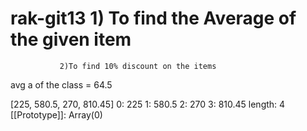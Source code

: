 # rak-git13    1) To find the Average of the given item
               2)To find 10% discount on the items

avg a of the class = 64.5

[225, 580.5, 270, 810.45]
0: 225
1: 580.5
2: 270
3: 810.45
length: 4
[[Prototype]]: Array(0)
